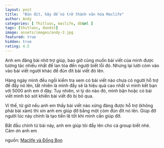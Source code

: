 ```yaml
---
layout: post
title:  "Đủn đít, hãy để nó trở thành văn hóa Maclife"
author: Andy
categories: [ Thitluoc, maclife, db&ml ]
tags: [thitluoc, dundit]
image: assets/images/andy-2.jpg
featured: true
hidden: true
rating: 4.5
---
```


Anh em đăng bài nhờ trợ giúp, bao giờ cũng muốn bài viết của mình được tương tác nhiều nhất để lan tỏa đến người biết lỗi đó. Nhưng lại lười còm vào vào bài viết người khác để đủn đít bài viết đó lên.

Hàng ngày mình đều ngồi kiểm tra xem có bài viết nào chưa có người hỗ trợ để đẩy nó lên, tất nhiên là mình đẩy sẽ là hiệu quả cao nhất vì mình kết bạn với 5000 anh em ở đây. Tuy nhiên, vì lý do nào đó, mình bận hoặc có bài viết mình bỏ sót khiến bài viết đó bị bỏ qua.

Vì thế, từ giờ nếu anh em thấy bài viết nào xứng đáng được hỗ trợ (không phải bài xàm) thì xin anh em giúp đỡ bằng một còm đủn đít nó lên. Giúp đỡ người lúc này chính là tạo tiền lệ tốt khi mình cần giúp đỡ.

Bắt đầu chính từ bài này, anh em giúp tôi đẩy lên cho cả group biết nhé. Cảm ơn anh em

nguồn: [Maclife và Đồng Bọn](https://www.facebook.com/groups/maclife.vn/permalink/719349162085017)
